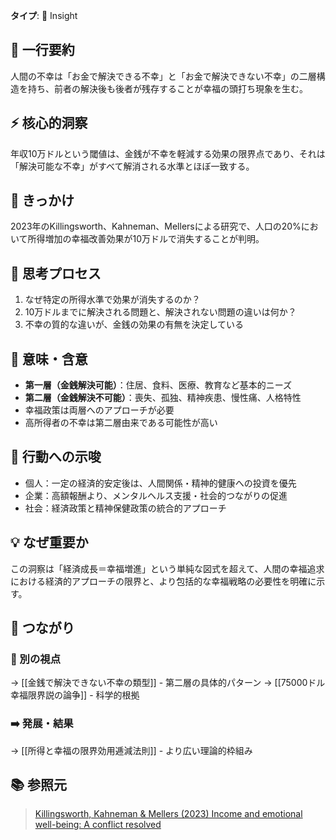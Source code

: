 **タイプ**: 💭 Insight

## 📝 一行要約
人間の不幸は「お金で解決できる不幸」と「お金で解決できない不幸」の二層構造を持ち、前者の解決後も後者が残存することが幸福の頭打ち現象を生む。

## ⚡ 核心的洞察
年収10万ドルという閾値は、金銭が不幸を軽減する効果の限界点であり、それは「解決可能な不幸」がすべて解消される水準とほぼ一致する。

## 🎯 きっかけ
2023年のKillingsworth、Kahneman、Mellersによる研究で、人口の20%において所得増加の幸福改善効果が10万ドルで消失することが判明。

## 🧠 思考プロセス
1. なぜ特定の所得水準で効果が消失するのか？
2. 10万ドルまでに解決される問題と、解決されない問題の違いは何か？
3. 不幸の質的な違いが、金銭の効果の有無を決定している

## 🌟 意味・含意
- **第一層（金銭解決可能）**：住居、食料、医療、教育など基本的ニーズ
- **第二層（金銭解決不可能）**：喪失、孤独、精神疾患、慢性痛、人格特性
- 幸福政策は両層へのアプローチが必要
- 高所得者の不幸は第二層由来である可能性が高い

## 🚀 行動への示唆
- 個人：一定の経済的安定後は、人間関係・精神的健康への投資を優先
- 企業：高額報酬より、メンタルヘルス支援・社会的つながりの促進
- 社会：経済政策と精神保健政策の統合的アプローチ

## 💡 なぜ重要か
この洞察は「経済成長＝幸福増進」という単純な図式を超えて、人間の幸福追求における経済的アプローチの限界と、より包括的な幸福戦略の必要性を明確に示す。

## 🔗 つながり
### 🔀 別の視点
→ [[金銭で解決できない不幸の類型]] - 第二層の具体的パターン
→ [[75000ドル幸福限界説の論争]] - 科学的根拠

### ➡️ 発展・結果
→ [[所得と幸福の限界効用逓減法則]] - より広い理論的枠組み

## 📚 参照元
> [Killingsworth, Kahneman & Mellers (2023) Income and emotional well-being: A conflict resolved](https://pmc.ncbi.nlm.nih.gov/articles/PMC10013834/)